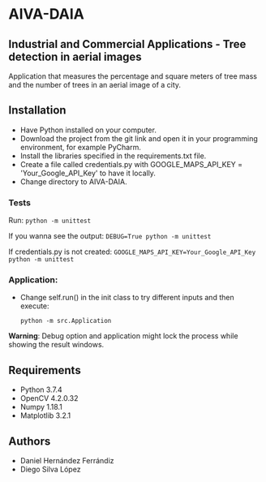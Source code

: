 # AIVA-DAIA
## Industrial and Commercial Applications - Tree detection in aerial images

Application that measures the percentage and square meters of tree mass and the number of trees in an aerial image of a city.

## Installation 
- Have Python installed on your computer.
- Download the project from the git link and open it in your programming environment, for example PyCharm.
- Install the libraries specified in the requirements.txt file.
- Create a file called credentials.py with GOOGLE_MAPS_API_KEY = 'Your_Google_API_Key' to have it locally.
- Change directory to AIVA-DAIA.
### Tests
  Run: 
  `python -m unittest`
  
  If you wanna see the output:
  `DEBUG=True python -m unittest`
  
  If credentials.py is not created:
  `GOOGLE_MAPS_API_KEY=Your_Google_API_Key python -m unittest`
  
### Application:
- Change self.run() in the init class to try different inputs and then execute: 
  
  `python -m src.Application`

**Warning**: Debug option and application might lock the process while showing the result windows.


## Requirements
- Python 3.7.4
- OpenCV 4.2.0.32
- Numpy 1.18.1
- Matplotlib 3.2.1

## Authors
- Daniel Hernández Ferrándiz
- Diego Silva López
